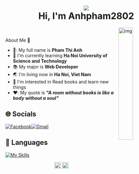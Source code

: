 <!-- 
- 👋 Hi, I’m @Anhpham2802
- 👀 I’m interested in Read books and learn new things
- 🌱 I’m currently learning Ha Noi University of Science and Technology
- 💞️ I’m looking to collaborate on ...
- 📫 How to reach me ...
- 🤔 I’m looking for help with ...
- 💬 Ask me about ...
- 📫 How to reach me: ...
- 😄 Pronouns: ...
- ⚡ Fun fact: ...

 -->
<h1 align="center"><img src="https://thumbs.gfycat.com/PepperyGrizzledClownanemonefish-max-1mb.gif" witdh="10px"> </img> <br>Hi, I'm Anhpham2802</h1>
<!-- 
<div align="center">
  <img src="https://readme-typing-svg.herokuapp.com?font=Jetbrains+Mono&pause=1000&width=435&lines=%3E+Welcome+to+my+profile+...+!;Heyyy!+I'm+Anh+Pham+%3C3" alt="Title" />
</div>
 -->
<img src="https://i.pinimg.com/originals/5d/30/cb/5d30cbafa582f9d272444f097aaad63c.gif" alt="img" width="30%" align="right"/>
<br> 
<p>About Me 🌸</p>

- 🍒: My full name is **Pham Thi Anh**
- :school: I'm currently learning **Ha Noi University of Science and Technology**
- :books: My major is **Web Developer**
- :earth_asia: I'm living now in **Ha Noi, Viet Nam**
- :monocle_face: I'm interested in Read books and learn new things
- ♥️: My quote is ***"A room without books is like a body without a soul"***

## 🌐 Socials
[![Facebook](https://img.shields.io/badge/Facebook-%231877F2.svg?style=for-the-badge&logo=Facebook&logoColor=white)](ttps://www.facebook.com/PhamAnh2802/)[![Gmail](https://img.shields.io/badge/Gmail-D14836?style=for-the-badge&logo=gmail&logoColor=white)](mailto:anhcherry2802@gmail.com)


## 💫 Languages
[![My Skills](https://skillicons.dev/icons?i=c,react,css,js,html,php,java,latex,py=3)](https://skillicons.dev)

<p align="center">
<a href="https://www.facebook.com/PhamAnh2802/" target="blank"><img align="center" src="https://cdn.jsdelivr.net/npm/simple-icons@3.0.1/icons/facebook.svg" alt="z4xpl3s" height="20" width="20" /></a>
<a href="https://www.instagram.com/unmei_at/" target="blank"><img align="center" src="https://cdn.jsdelivr.net/npm/simple-icons@3.0.1/icons/instagram.svg" alt="z4xpl3s" height="20" width="20" /></a>
</p>
